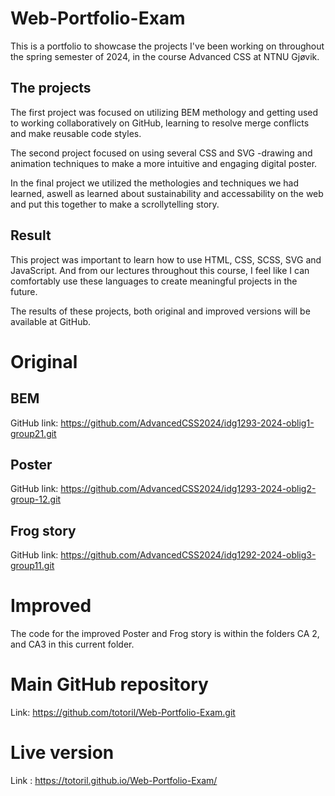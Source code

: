 # Web-Portfolio-Exam

This is a portfolio to showcase the projects I've been working on throughout the spring semester of 2024, in the course Advanced CSS at NTNU Gjøvik.

## The projects

The first project was focused on utilizing BEM methology and getting used to working collaboratively on GitHub, learning to resolve merge conflicts 
and make reusable code styles.

The second project focused on using several CSS and SVG -drawing and animation techniques to make a more intuitive and engaging digital poster.

In the final project we utilized the methologies and techniques we had learned, aswell as learned about sustainability and accessability on the web 
and put this together to make a scrollytelling story. 

## Result

This project was important to learn how to use HTML, CSS, SCSS, SVG and JavaScript. And from our lectures throughout this course, I feel like I can comfortably use these
languages to create meaningful projects in the future.

The results of these projects, both original and improved versions will be available at GitHub.

# Original
## BEM
GitHub link: https://github.com/AdvancedCSS2024/idg1293-2024-oblig1-group21.git

## Poster
GitHub link: https://github.com/AdvancedCSS2024/idg1293-2024-oblig2-group-12.git

## Frog story
GitHub link: https://github.com/AdvancedCSS2024/idg1292-2024-oblig3-group11.git

# Improved
The code for the improved Poster and Frog story is within the folders CA 2, and CA3 in this current folder.

# Main GitHub repository
Link: https://github.com/totoril/Web-Portfolio-Exam.git

# Live version
Link : https://totoril.github.io/Web-Portfolio-Exam/
